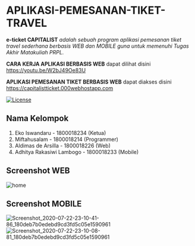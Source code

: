 # APLIKASI-PEMESANAN-TIKET-TRAVEL
**e-ticket CAPITALIST** _adalah sebuah program aplikasi pemesanan tiket travel sederhana berbasis WEB dan MOBILE guna untuk memenuhi Tugas Akhir Matakuliah PRPL._

**CARA KERJA APLIKASI BERBASIS WEB** dapat dilihat disini https://youtu.be/W2bJ49Oe83U

**APLIKASI PEMESANAN TIKET BERBASIS WEB** dapat diakses disini https://capitalistticket.000webhostapp.com

[![License](http://img.shields.io/:license-mit-blue.svg)](http://doge.mit-license.org)

## Nama Kelompok
1. Eko Iswandaru - 1800018234 (Ketua)
2. Miftahusalam - 1800018214 (Programmer)
3. Aldimas de Arsilla - 1800018226 (Web)
4. Adhitya Rakasiwi Lambogo - 1800018233 (Mobile)

## Screenshot WEB
![home](https://user-images.githubusercontent.com/58907747/88258100-84761980-cce9-11ea-9574-d8ae4df43d2b.png)

## Screenshot MOBILE
![Screenshot_2020-07-22-23-10-41-86_180deb7b0edebd9cd3fd5c05e1590961](https://user-images.githubusercontent.com/58907747/88258248-e3d42980-cce9-11ea-9cc9-9efc3b899c3a.jpg)
![Screenshot_2020-07-22-23-10-08-81_180deb7b0edebd9cd3fd5c05e1590961](https://user-images.githubusercontent.com/58907747/88258192-c69f5b00-cce9-11ea-9df5-05146a61c2b1.jpg)
